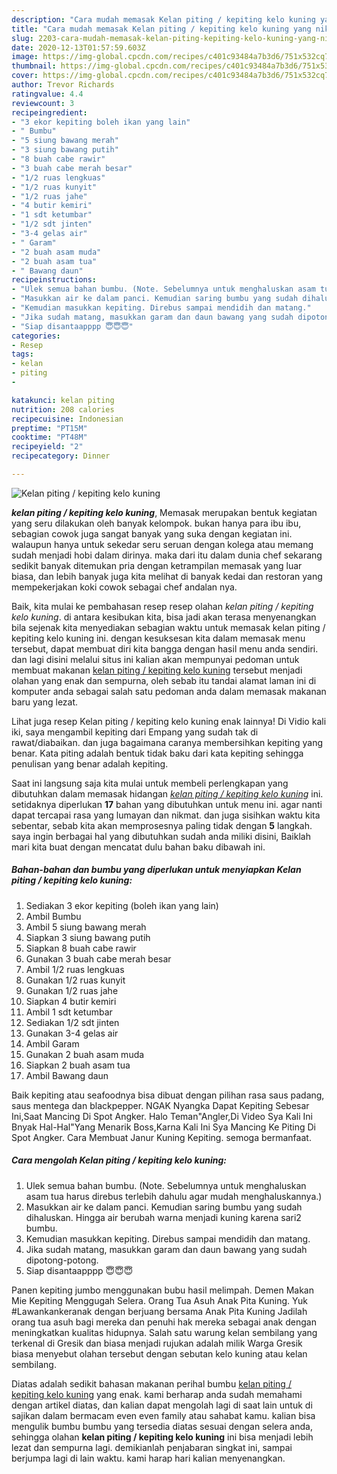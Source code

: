 ```yaml
---
description: "Cara mudah memasak Kelan piting / kepiting kelo kuning yang nikmat"
title: "Cara mudah memasak Kelan piting / kepiting kelo kuning yang nikmat"
slug: 2203-cara-mudah-memasak-kelan-piting-kepiting-kelo-kuning-yang-nikmat
date: 2020-12-13T01:57:59.603Z
image: https://img-global.cpcdn.com/recipes/c401c93484a7b3d6/751x532cq70/kelan-piting-kepiting-kelo-kuning-foto-resep-utama.jpg
thumbnail: https://img-global.cpcdn.com/recipes/c401c93484a7b3d6/751x532cq70/kelan-piting-kepiting-kelo-kuning-foto-resep-utama.jpg
cover: https://img-global.cpcdn.com/recipes/c401c93484a7b3d6/751x532cq70/kelan-piting-kepiting-kelo-kuning-foto-resep-utama.jpg
author: Trevor Richards
ratingvalue: 4.4
reviewcount: 3
recipeingredient:
- "3 ekor kepiting boleh ikan yang lain"
- " Bumbu"
- "5 siung bawang merah"
- "3 siung bawang putih"
- "8 buah cabe rawir"
- "3 buah cabe merah besar"
- "1/2 ruas lengkuas"
- "1/2 ruas kunyit"
- "1/2 ruas jahe"
- "4 butir kemiri"
- "1 sdt ketumbar"
- "1/2 sdt jinten"
- "3-4 gelas air"
- " Garam"
- "2 buah asam muda"
- "2 buah asam tua"
- " Bawang daun"
recipeinstructions:
- "Ulek semua bahan bumbu. (Note. Sebelumnya untuk menghaluskan asam tua harus direbus terlebih dahulu agar mudah menghaluskannya.)"
- "Masukkan air ke dalam panci. Kemudian saring bumbu yang sudah dihaluskan. Hingga air berubah warna menjadi kuning karena sari2 bumbu."
- "Kemudian masukkan kepiting. Direbus sampai mendidih dan matang."
- "Jika sudah matang, masukkan garam dan daun bawang yang sudah dipotong-potong."
- "Siap disantaapppp 😇😇😇"
categories:
- Resep
tags:
- kelan
- piting
- 

katakunci: kelan piting  
nutrition: 208 calories
recipecuisine: Indonesian
preptime: "PT15M"
cooktime: "PT48M"
recipeyield: "2"
recipecategory: Dinner

---
```



![Kelan piting / kepiting kelo kuning](https://img-global.cpcdn.com/recipes/c401c93484a7b3d6/751x532cq70/kelan-piting-kepiting-kelo-kuning-foto-resep-utama.jpg)

<b><i>kelan piting / kepiting kelo kuning</i></b>, Memasak merupakan bentuk kegiatan yang seru dilakukan oleh banyak kelompok. bukan hanya para ibu ibu, sebagian cowok juga sangat banyak yang suka dengan kegiatan ini. walaupun hanya untuk sekedar seru seruan dengan kolega atau memang sudah menjadi hobi dalam dirinya. maka dari itu dalam dunia chef sekarang sedikit banyak ditemukan pria dengan ketrampilan memasak yang luar biasa, dan lebih banyak juga kita melihat di banyak kedai dan restoran yang mempekerjakan koki cowok sebagai chef andalan nya.

Baik, kita mulai ke pembahasan resep resep olahan <i>kelan piting / kepiting kelo kuning</i>. di antara kesibukan kita, bisa jadi akan terasa menyenangkan bila sejenak kita menyediakan sebagian waktu untuk memasak kelan piting / kepiting kelo kuning ini. dengan kesuksesan kita dalam memasak menu tersebut, dapat membuat diri kita bangga dengan hasil menu anda sendiri. dan lagi disini melalui situs ini kalian akan mempunyai pedoman untuk membuat makanan <u>kelan piting / kepiting kelo kuning</u> tersebut menjadi olahan yang enak dan sempurna, oleh sebab itu tandai alamat laman ini di komputer anda sebagai salah satu pedoman anda dalam memasak makanan baru yang lezat.

Lihat juga resep Kelan piting / kepiting kelo kuning enak lainnya! Di Vidio kali iki, saya mengambil kepiting dari Empang yang sudah tak di rawat/diabaikan. dan juga bagaimana caranya membersihkan kepiting yang benar. Kata piting adalah bentuk tidak baku dari kata kepiting sehingga penulisan yang benar adalah kepiting.


Saat ini langsung saja kita mulai untuk membeli perlengkapan yang dibutuhkan dalam memasak hidangan <u><i>kelan piting / kepiting kelo kuning</i></u> ini. setidaknya diperlukan <b>17</b> bahan yang dibutuhkan untuk menu ini. agar nanti dapat tercapai rasa yang lumayan dan nikmat. dan juga sisihkan waktu kita sebentar, sebab kita akan memprosesnya paling tidak dengan <b>5</b> langkah. saya ingin berbagai hal yang dibutuhkan sudah anda miliki disini, Baiklah mari kita buat dengan mencatat dulu bahan baku dibawah ini.

<!--inarticleads1-->

##### Bahan-bahan dan bumbu yang diperlukan untuk menyiapkan Kelan piting / kepiting kelo kuning:

1. Sediakan 3 ekor kepiting (boleh ikan yang lain)
1. Ambil  Bumbu
1. Ambil 5 siung bawang merah
1. Siapkan 3 siung bawang putih
1. Siapkan 8 buah cabe rawir
1. Gunakan 3 buah cabe merah besar
1. Ambil 1/2 ruas lengkuas
1. Gunakan 1/2 ruas kunyit
1. Gunakan 1/2 ruas jahe
1. Siapkan 4 butir kemiri
1. Ambil 1 sdt ketumbar
1. Sediakan 1/2 sdt jinten
1. Gunakan 3-4 gelas air
1. Ambil  Garam
1. Gunakan 2 buah asam muda
1. Siapkan 2 buah asam tua
1. Ambil  Bawang daun


Baik kepiting atau seafoodnya bisa dibuat dengan pilihan rasa saus padang, saus mentega dan blackpepper. NGAK Nyangka Dapat Kepiting Sebesar Ini,Saat Mancing Di Spot Angker. Halo Teman&#34;Angler,Di Video Sya Kali Ini Bnyak Hal-Hal&#34;Yang Menarik Boss,Karna Kali Ini Sya Mancing Ke Piting Di Spot Angker. Cara Membuat Janur Kuning Kepiting. semoga bermanfaat. 

<!--inarticleads2-->

##### Cara mengolah Kelan piting / kepiting kelo kuning:

1. Ulek semua bahan bumbu. (Note. Sebelumnya untuk menghaluskan asam tua harus direbus terlebih dahulu agar mudah menghaluskannya.)
1. Masukkan air ke dalam panci. Kemudian saring bumbu yang sudah dihaluskan. Hingga air berubah warna menjadi kuning karena sari2 bumbu.
1. Kemudian masukkan kepiting. Direbus sampai mendidih dan matang.
1. Jika sudah matang, masukkan garam dan daun bawang yang sudah dipotong-potong.
1. Siap disantaapppp 😇😇😇


Panen kepiting jumbo menggunakan bubu hasil melimpah. Demen Makan Mie Kepiting Menggugah Selera. Orang Tua Asuh Anak Pita Kuning. Yuk #Lawankankeranak dengan berjuang bersama Anak Pita Kuning Jadilah orang tua asuh bagi mereka dan penuhi hak mereka sebagai anak dengan meningkatkan kualitas hidupnya. Salah satu warung kelan sembilang yang terkenal di Gresik dan biasa menjadi rujukan adalah milik Warga Gresik biasa menyebut olahan tersebut dengan sebutan kelo kuning atau kelan sembilang. 

Diatas adalah sedikit bahasan makanan perihal bumbu <u>kelan piting / kepiting kelo kuning</u> yang enak. kami berharap anda sudah memahami dengan artikel diatas, dan kalian dapat mengolah lagi di saat lain untuk di sajikan dalam bermacam even even family atau sahabat kamu. kalian bisa mengulik bumbu bumbu yang tersedia diatas sesuai dengan selera anda, sehingga olahan <b>kelan piting / kepiting kelo kuning</b> ini bisa menjadi lebih lezat dan sempurna lagi. demikianlah penjabaran singkat ini, sampai berjumpa lagi di lain waktu. kami harap hari kalian menyenangkan.
